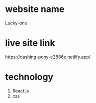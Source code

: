 # website name 
Lucky-one
# live site link
https://dashing-pony-e2886e.netlify.app/

# technology
1) React js
2) css
